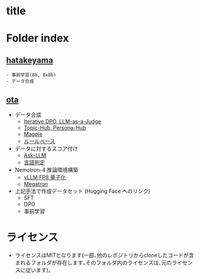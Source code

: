 
# title


# Folder index
## [hatakeyama](hatakeyama)
    - 事前学習(8b, 8x8b)
    - データ合成

## [ota](ota)
- データ合成
  - [Iterative DPO, LLM-as-a-Judge](ota/iterative-dpo)
  - [Topic-Hub, Persona-Hub](ota/topic-hub)
  - [Magpie](ota/magpie)
  - [ルールベース](ota/rule-based)
- データに対するスコア付け
  - [Ask-LLM](ota/ask-llm)
  - [言語判定](ota/lang-identifier)
- Nemotron-4 推論環境構築
  - [vLLM FP8 量子化](ota/nemotron-vllm-fp8)
  - [Megatron](ota/nemotron-megatron)
- 上記手法で作成データセット (Hugging Face へのリンク)
  - SFT
  - DPO
  - 事前学習

# ライセンス
- ライセンスはMITとなります(一部､他のレポジトリからcloneしたコードが含まれるフォルダが存在します｡そのフォルダ内のライセンスは､元のライセンスに従います)｡